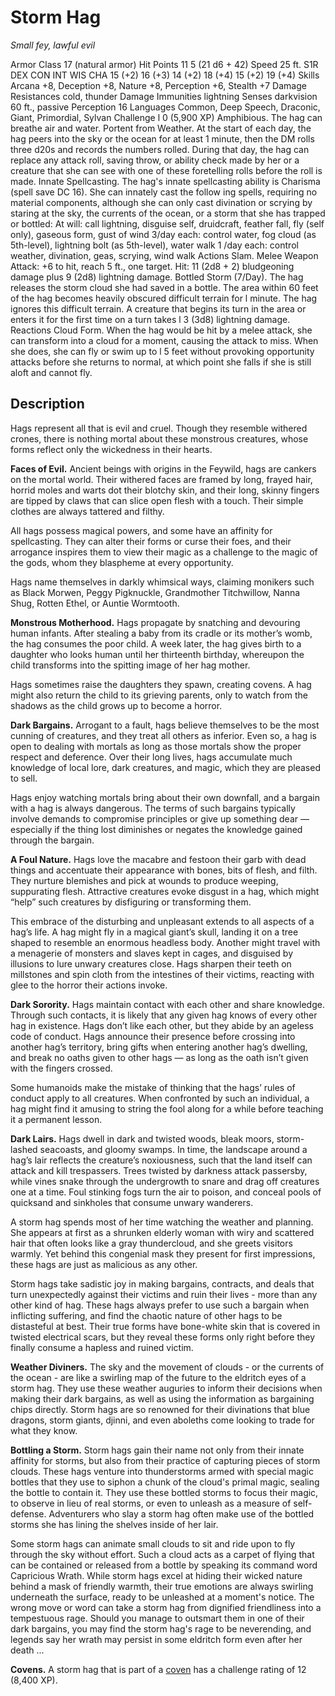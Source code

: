 # Storm Hag
*Small fey, lawful evil*

Armor Class 17 (natural armor)
Hit Points 11 5 (21 d6 + 42)
Speed 25 ft.
S1R DEX CON INT WIS CHA
15 (+2) 16 (+3) 14 (+2) 18 (+4) 15 (+2) 19 (+4)
Skills Arcana +8, Deception +8, Nature +8,
Perception +6, Stealth +7
Damage Resistances cold, thunder
Damage Immunities lightning
Senses darkvision 60 ft., passive Perception 16
Languages Common, Deep Speech, Draconic, Giant,
Primordial, Sylvan
Challenge l 0 (5,900 XP)
Amphibious. The hag can breathe air and water.
Portent from Weather. At the start of each day, the hag
peers into the sky or the ocean for at least 1 minute,
then the DM rolls three d20s and records the numbers
rolled. During that day, the hag can replace any attack
roll, saving throw, or ability check made by her or a
creature that she can see with one of these foretelling
rolls before the roll is made.
Innate Spellcasting. The hag's innate spellcasting ability
is Charisma (spell save DC 16). She can innately cast
the follow ing spells, requiring no material components,
although she can only cast divination or scrying by
staring at the sky, the currents of the ocean, or a storm
that she has trapped or bottled:
At will: call lightning, disguise self, druidcraft, feather
fall, fly (self only), gaseous form, gust of wind
3/day each: control water, fog cloud (as 5th-level),
lightning bolt (as 5th-level), water walk
1 /day each: control weather, divination, geas, scrying,
wind walk
Actions
Slam. Melee Weapon Attack: +6 to hit, reach 5 ft., one
target. Hit: 11 (2d8 + 2) bludgeoning damage plus 9
(2d8) lightning damage.
Bottled Storm (7/Day). The hag releases the storm cloud
she had saved in a bottle. The area within 60 feet of the
hag becomes heavily obscured difficult terrain for l
minute. The hag ignores this difficult terrain. A creature
that begins its turn in the area or enters it for the first
time on a turn takes l 3 (3d8) lightning damage.
Reactions
Cloud Form. When the hag would be hit by a melee
attack, she can transform into a cloud for a moment,
causing the attack to miss. When she does, she can fly
or swim up to l 5 feet without provoking opportunity
attacks before she returns to normal, at which point she
falls if she is still aloft and cannot fly.

## Description
Hags represent all that is evil and cruel. Though they resemble withered crones, there is nothing mortal about these monstrous creatures, whose forms reflect only the wickedness in their hearts.

**Faces of Evil.** Ancient beings with origins in the Feywild, hags are cankers on the mortal world. Their withered faces are framed by long, frayed hair, horrid moles and warts dot their blotchy skin, and their long, skinny fingers are tipped by claws that can slice open flesh with a touch. Their simple clothes are always tattered and filthy.

All hags possess magical powers, and some have an affinity for spellcasting. They can alter their forms or curse their foes, and their arrogance inspires them to view their magic as a challenge to the magic of the gods, whom they blaspheme at every opportunity.

Hags name themselves in darkly whimsical ways, claiming monikers such as Black Morwen, Peggy Pigknuckle, Grandmother Titchwillow, Nanna Shug, Rotten Ethel, or Auntie Wormtooth.

**Monstrous Motherhood.** Hags propagate by snatching and devouring human infants. After stealing a baby from its cradle or its mother’s womb, the hag consumes the poor child. A week later, the hag gives birth to a daughter who looks human until her thirteenth birthday, whereupon the child transforms into the spitting image of her hag mother.

Hags sometimes raise the daughters they spawn, creating covens. A hag might also return the child to its grieving parents, only to watch from the shadows as the child grows up to become a horror.

**Dark Bargains.** Arrogant to a fault, hags believe themselves to be the most cunning of creatures, and they treat all others as inferior. Even so, a hag is open to dealing with mortals as long as those mortals show the proper respect and deference. Over their long lives, hags accumulate much knowledge of local lore, dark creatures, and magic, which they are pleased to sell.

Hags enjoy watching mortals bring about their own downfall, and a bargain with a hag is always dangerous. The terms of such bargains typically involve demands to compromise principles or give up something dear — especially if the thing lost diminishes or negates the knowledge gained through the bargain.

**A Foul Nature.** Hags love the macabre and festoon their garb with dead things and accentuate their appearance with bones, bits of flesh, and filth. They nurture blemishes and pick at wounds to produce weeping, suppurating flesh. Attractive creatures evoke disgust in a hag, which might “help” such creatures by disfiguring or transforming them.

This embrace of the disturbing and unpleasant extends to all aspects of a hag’s life. A hag might fly in a magical giant’s skull, landing it on a tree shaped to resemble an enormous headless body. Another might travel with a menagerie of monsters and slaves kept in cages, and disguised by illusions to lure unwary creatures close. Hags sharpen their teeth on millstones and spin cloth from the intestines of their victims, reacting with glee to the horror their actions invoke.

**Dark Sorority.** Hags maintain contact with each other and share knowledge. Through such contacts, it is likely that any given hag knows of every other hag in existence. Hags don’t like each other, but they abide by an ageless code of conduct. Hags announce their presence before crossing into another hag’s territory, bring gifts when entering another hag’s dwelling, and break no oaths given to other hags — as long as the oath isn’t given with the fingers crossed.

Some humanoids make the mistake of thinking that the hags’ rules of conduct apply to all creatures. When confronted by such an individual, a hag might find it amusing to string the fool along for a while before teaching it a permanent lesson.

**Dark Lairs.** Hags dwell in dark and twisted woods, bleak moors, storm-lashed seacoasts, and gloomy swamps. In time, the landscape around a hag’s lair reflects the creature’s noxiousness, such that the land itself can attack and kill trespassers. Trees twisted by darkness attack passersby, while vines snake through the undergrowth to snare and drag off creatures one at a time. Foul stinking fogs turn the air to poison, and conceal pools of quicksand and sinkholes that consume unwary wanderers.

A storm hag spends most of her time watching the weather and planning. She appears at first as a shrunken elderly woman with wiry and scattered hair that often looks like a gray thundercloud, and she greets visitors warmly. Yet behind this congenial mask they present for first impressions, these hags are just as malicious as any other.

Storm hags take sadistic joy in making bargains, contracts, and deals that turn unexpectedly against their victims and ruin their lives - more than any other kind of hag. These hags always prefer to use such a bargain when inflicting suffering, and find the chaotic nature of other hags to be distasteful at best. Their true forms have bone-white skin that is covered in twisted electrical scars, but they reveal these forms only right before they finally consume a hapless and ruined victim.

**Weather Diviners.** The sky and the movement of clouds - or the currents of the ocean - are like a swirling map of the future to the eldritch eyes of a storm hag. They use these weather auguries to inform their decisions when making their dark bargains, as well as using the information as bargaining chips directly. Storm hags are so renowned for their divinations that blue dragons, storm giants, djinni, and even aboleths come looking to trade for what they know.

**Bottling a Storm.** Storm hags gain their name not only from their innate affinity for storms, but also from their practice of capturing pieces of storm clouds. These hags venture into thunderstorms armed with special magic bottles that they use to siphon a chunk of the cloud's primal magic, sealing the bottle to contain it. They use these bottled storms to focus their magic, to observe in lieu of real storms, or even to unleash as a measure of self-defense. Adventurers who slay a storm hag often make use of the bottled storms she has lining the shelves inside of her lair.

Some storm hags can animate small clouds to sit and ride upon to fly through the sky without effort. Such a cloud acts as a carpet of flying that can be contained or released from a bottle by speaking its command word Capricious Wrath. While storm hags excel at hiding their wicked nature behind a mask of friendly warmth, their true emotions are always swirling underneath the surface, ready to be unleashed at a moment's notice. The wrong move or word can take a storm hag from dignified friendliness into a tempestuous rage. Should you manage to outsmart them in one of their dark bargains, you may find the storm hag's rage to be neverending, and legends say her wrath may persist in some eldritch form even after her death ...

**Covens.** A storm hag that is part of a [coven](Hag-Covens.md) has a challenge rating of 12 (8,400 XP).
